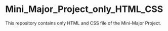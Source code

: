 # Mini_Major_Project_only_HTML_CSS
This repository contains only HTML and CSS file of the Mini-Major Project.
